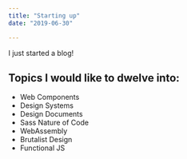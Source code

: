 ```yaml
---
title: "Starting up"
date: "2019-06-30"

---
```


I just started a blog!

## Topics I would like to dwelve into:

- Web Components
- Design Systems
- Design Documents
- Sass Nature of Code
- WebAssembly
- Brutalist Design
- Functional JS
